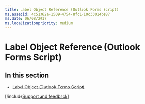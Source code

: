```yaml
---
title: Label Object Reference (Outlook Forms Script)
ms.assetid: 4c51362a-1509-4754-8fc1-10c33014b187
ms.date: 06/08/2017
ms.localizationpriority: medium
---
```



# Label Object Reference (Outlook Forms Script)

## In this section


- [Label Object (Outlook Forms Script)](Outlook.label.md)
    

[!include[Support and feedback](~/includes/feedback-boilerplate.md)]